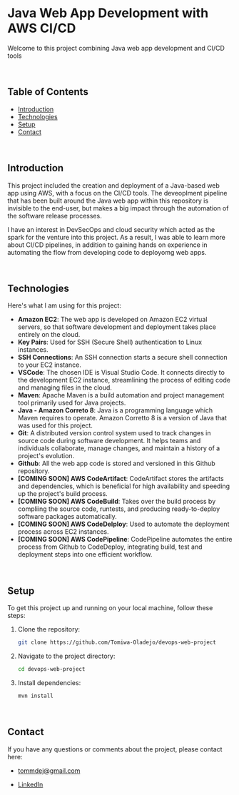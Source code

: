 # Java Web App Development with AWS CI/CD

Welcome to this project combining Java web app development and CI/CD tools

<br>

## Table of Contents
- [Introduction](#introduction)
- [Technologies](#technologies)
- [Setup](#setup)
- [Contact](#contact)

<br>

## Introduction
This project included the creation and deployment of a Java-based web app using AWS, with a focus on the CI/CD tools. The deveoplment pipeline that has been built around the Java web app within this repository is invisible to the end-user, but makes a big impact through the automation of the software release processes.

I have an interest in DevSecOps and cloud security which acted as the spark for the venture into this project. As a result, I was able to learn more about CI/CD pipelines, in addition to gaining hands on experience in automating the flow from developing code to deployomg web apps.

<br>

## Technologies
Here's what I am using for this project:

- **Amazon EC2**:  The web app is developed on Amazon EC2 virtual servers, so that software development and deployment takes place entirely on the cloud.
- **Key Pairs**: Used for SSH (Secure Shell) authentication to Linux instances.
- **SSH Connections**: An SSH connection starts a secure shell connection to your EC2 instance.
- **VSCode**: The chosen IDE is Visual Studio Code. It connects directly to the development EC2 instance, streamlining the process of editing code and managing files in the cloud.
- **Maven**: Apache Maven is a build automation and project management tool primarily used for Java projects.
- **Java - Amazon Correto 8**: Java is a programming language which Maven requires to operate. Amazon Corretto 8 is a version of Java that was used for this project.
- **Git**: A distributed version control system used to track changes in source code during software development. It helps teams and individuals collaborate, manage changes, and maintain a history of a project's evolution.
- **Github**: All the web app code is stored and versioned in this Github repository.
- **[COMING SOON] AWS CodeArtifact**: CodeArtifact stores the artifacts and dependencies, which is beneficial for high availability and speeding up the project's build process.
- **[COMING SOON] AWS CodeBuild**: Takes over the build process by compliing the source code, runtests, and producing ready-to-deploy software packages automatically.
- **[COMING SOON] AWS CodeDelploy**: Used to automate the deployment process across EC2 instances.
- **[COMING SOON] AWS CodePipeline**: CodePipeline automates the entire process from Github to CodeDeploy, integrating build, test and deployment steps into one efficient workflow.

<br>

## Setup
To get this project up and running on your local machine, follow these steps:

1. Clone the repository:
    ```bash
    git clone https://github.com/Tomiwa-Oladejo/devops-web-project
    ```

2. Navigate to the project directory:
    ```bash
    cd devops-web-project
    ```

3. Install dependencies:
    ```bash
    mvn install
    ```

<br>

## Contact
If you have any questions or comments about the project, please contact here:

- [tommdej@gmail.com](mailto:tommdej@gmail.com)

- [LinkedIn](https://www.linkedin.com/in/tomiwa-oladejo/)